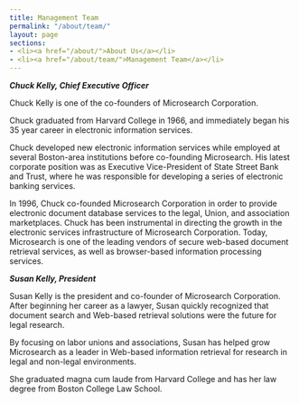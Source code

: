 ```yaml
---
title: Management Team
permalink: "/about/team/"
layout: page
sections:
- <li><a href="/about/">About Us</a></li>
- <li><a href="/about/team/">Management Team</a></li>
---
```


***Chuck Kelly, Chief Executive Officer***  

Chuck Kelly is one of the co-founders of Microsearch Corporation.

Chuck graduated from Harvard College in 1966, and immediately began his 35 year career in electronic information services.

Chuck developed new electronic information services while employed at several Boston-area institutions before co-founding Microsearch. His latest corporate position was as Executive Vice-President of State Street Bank and Trust, where he was responsible for developing a series of electronic banking services.

In 1996, Chuck co-founded Microsearch Corporation in order to provide electronic document database services to the legal, Union, and association marketplaces.
Chuck has been instrumental in directing the growth in the electronic services infrastructure of Microsearch Corporation. Today, Microsearch is one of the leading vendors of secure web-based document retrieval services, as well as browser-based information processing services.

***Susan Kelly, President***  

Susan Kelly is the president and co-founder of Microsearch Corporation. After beginning her career as a lawyer, Susan quickly recognized that document search and Web-based retrieval solutions were the future for legal research.

By focusing on labor unions and associations, Susan has helped grow Microsearch as a leader in Web-based information retrieval for research in legal and non-legal environments.

She graduated magna cum laude from Harvard College and has her law degree from Boston College Law School.

